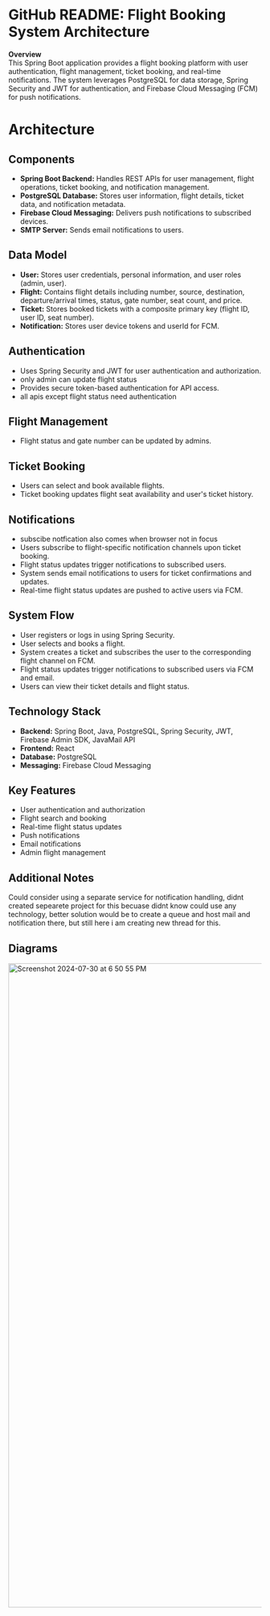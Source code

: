 # GitHub README: Flight Booking System Architecture

**Overview**</br>
This Spring Boot application provides a flight booking platform with user authentication, flight management, ticket booking, and real-time notifications. The system leverages PostgreSQL for data storage, Spring Security and JWT for authentication, and Firebase Cloud Messaging (FCM) for push notifications.

# Architecture
## Components
- **Spring Boot Backend:** Handles REST APIs for user management, flight operations, ticket booking, and notification management.
- **PostgreSQL Database:** Stores user information, flight details, ticket data, and notification metadata.
- **Firebase Cloud Messaging:** Delivers push notifications to subscribed devices.
- **SMTP Server:** Sends email notifications to users.

## Data Model
- **User:** Stores user credentials, personal information, and user roles (admin, user).
- **Flight:** Contains flight details including number, source, destination, departure/arrival times, status, gate number, seat count, and price.
- **Ticket:** Stores booked tickets with a composite primary key (flight ID, user ID, seat number).
- **Notification:** Stores user device tokens and userId for FCM.

## Authentication
- Uses Spring Security and JWT for user authentication and authorization.
- only admin can update flight status
- Provides secure token-based authentication for API access.
- all apis except flight status need authentication

## Flight Management
- Flight status and gate number can be updated by admins.

## Ticket Booking
- Users can select and book available flights.
- Ticket booking updates flight seat availability and user's ticket history.

## Notifications
- subscibe notfication also comes when browser not in focus
- Users subscribe to flight-specific notification channels upon ticket booking.
- Flight status updates trigger notifications to subscribed users.
- System sends email notifications to users for ticket confirmations and updates.
- Real-time flight status updates are pushed to active users via FCM.

## System Flow
- User registers or logs in using Spring Security.
- User selects and books a flight.
- System creates a ticket and subscribes the user to the corresponding flight channel on FCM.
- Flight status updates trigger notifications to subscribed users via FCM and email.
- Users can view their ticket details and flight status.

## Technology Stack
- **Backend:** Spring Boot, Java, PostgreSQL, Spring Security, JWT, Firebase Admin SDK, JavaMail API
- **Frontend:** React
- **Database:** PostgreSQL
- **Messaging:** Firebase Cloud Messaging

## Key Features
- User authentication and authorization
- Flight search and booking
- Real-time flight status updates
- Push notifications
- Email notifications
- Admin flight management

## Additional Notes
Could consider using a separate service for notification handling, didnt created sepearete project for this becuase didnt know could use any technology, better solution would be to create a queue and host mail and notification there, but still here i am creating new thread for this.

## Diagrams
<img width="1280" alt="Screenshot 2024-07-30 at 6 50 55 PM" src="https://github.com/user-attachments/assets/19002570-5fa5-41e7-83de-be1f52f9ca6b">

